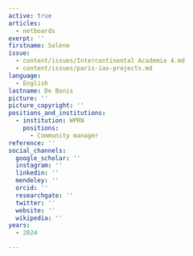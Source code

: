 ```yaml
---
active: true
articles:
  - netboards
exerpt: ''
firstname: Solène
issue:
  - content/issues/Intercontinental Academia 4.md
  - content/issues/paris-ias-projects.md
language:
  - English
lastname: De Bonis
picture: ''
picture_copyright: ''
positions_and_institutions:
  - institution: WPRN
    positions:
      - Community manager
reference: ''
social_channels:
  google_scholar: ''
  instagram: ''
  linkedin: ''
  mendeley: ''
  orcid: ''
  researchgate: ''
  twitter: ''
  website: ''
  wikipedia: ''
years:
  - 2024

---
```

